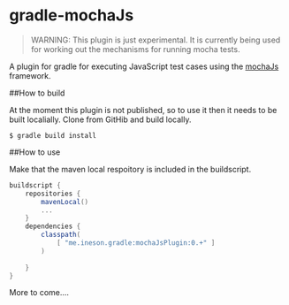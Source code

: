 # gradle-mochaJs

> WARNING: This plugin is just experimental. It is currently being used for working out the mechanisms for running mocha tests.


A plugin for gradle for executing JavaScript test cases using the [mochaJs](http://mochajs.org/) framework.

##How to build 

At the moment this plugin is not published, so to use it then it needs to be built localially. Clone from GitHib and build locally.

```shell
$ gradle build install
```

##How to use

Make that the maven local respoitory is included in the buildscript.

```gradle
buildscript {
    repositories {
        mavenLocal()
        ...
    }
    dependencies {
        classpath(
            [ "me.ineson.gradle:mochaJsPlugin:0.+" ]
        ) 
        
    }
}

```

More to come....





